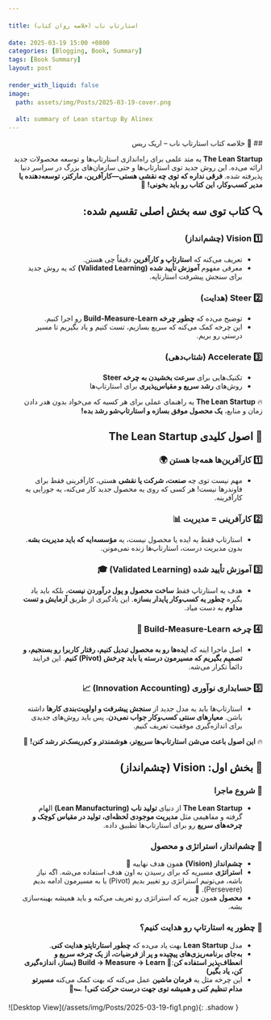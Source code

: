 ```yaml
---

title: استارتاپ ناب (خلاصه روان کتاب)

date: 2025-03-19 15:00 +0800
categories: [Blogging, Book, Summary]
tags: [Book Summary]
layout: post

render_with_liquid: false
image:
  path: assets/img/Posts/2025-03-19-cover.png

  alt: summary of Lean startup By Alinex
---
```



<div dir="rtl" markdown="1" lang="fa">
## 📖 خلاصه کتاب استارتاپ ناب – اریک ریس

**The Lean Startup** یه متد علمی برای راه‌اندازی استارتاپ‌ها و توسعه محصولات جدید ارائه می‌ده. این روش جدید توی استارتاپ‌ها و حتی سازمان‌های بزرگ در سراسر دنیا پذیرفته شده. **فرقی نداره که توی چه نقشی هستی—کارآفرین، مارکتر، توسعه‌دهنده یا مدیر کسب‌وکار، این کتاب رو باید بخونی!** 🚀

## 🔍 کتاب توی سه بخش اصلی تقسیم شده:

### 1️⃣ **Vision (چشم‌انداز)**

- تعریف می‌کنه که **استارتاپ و کارآفرین** دقیقاً چی هستن.
- معرفی مفهوم **آموزش تأیید شده (Validated Learning)** که یه روش جدید برای سنجش پیشرفت استارتاپه.

### 2️⃣ **Steer (هدایت)**

- توضیح می‌ده که **چطور چرخه Build-Measure-Learn** رو اجرا کنیم.
- این چرخه کمک می‌کنه که سریع بسازیم، تست کنیم و یاد بگیریم تا مسیر درستی رو بریم.

### 3️⃣ **Accelerate (شتاب‌دهی)**

- تکنیک‌هایی برای **سرعت بخشیدن به چرخه Steer**
- روش‌های **رشد سریع و مقیاس‌پذیری** برای استارتاپ‌ها

🔥 **The Lean Startup** یه راهنمای عملی برای هر کسیه که می‌خواد بدون هدر دادن زمان و منابع، **یک محصول موفق بسازه و استارتاپ‌شو رشد بده!**

## 🔑 اصول کلیدی **The Lean Startup**

### 1️⃣ **کارآفرین‌ها همه‌جا هستن** 🌍

- مهم نیست توی چه **صنعت، شرکت یا نقشی** هستی، کارآفرینی فقط برای فاوندرها نیست! هر کسی که روی یه محصول جدید کار می‌کنه، یه جورایی یه کارآفرینه.

### 2️⃣ **کارآفرینی = مدیریت** 📊

- استارتاپ فقط یه ایده یا محصول نیست، یه **مؤسسه‌ایه که باید مدیریت بشه**. بدون مدیریت درست، استارتاپ‌ها زنده نمی‌مونن.

### 3️⃣ **آموزش تأیید شده (Validated Learning)** 🎓

- هدف یه استارتاپ فقط **ساخت محصول و پول درآوردن نیست**، بلکه باید یاد بگیره **چطور یه کسب‌وکار پایدار بسازه**. این یادگیری از طریق **آزمایش و تست مداوم** به دست میاد.

### 4️⃣ **چرخه Build-Measure-Learn** 🔄

- اصل ماجرا اینه که **ایده‌ها رو به محصول تبدیل کنیم، رفتار کاربرا رو بسنجیم، و تصمیم بگیریم که مسیرمون درسته یا باید چرخش (Pivot) کنیم**. این فرایند دائماً تکرار می‌شه.

### 5️⃣ **حسابداری نوآوری (Innovation Accounting)** 📈

- استارتاپ‌ها باید یه مدل جدید از **سنجش پیشرفت و اولویت‌بندی کارها** داشته باشن. **معیارهای سنتی کسب‌وکار جواب نمی‌دن**، پس باید روش‌های جدیدی برای اندازه‌گیری موفقیت تعریف کنیم.

🔥 **این اصول باعث می‌شن استارتاپ‌ها سریع‌تر، هوشمندتر و کم‌ریسک‌تر رشد کنن!** 🚀

## 🏁 بخش اول: **Vision (چشم‌انداز)**

### 📌 **شروع ماجرا**

- **The Lean Startup** از دنیای **تولید ناب (Lean Manufacturing)** الهام گرفته و مفاهیمی مثل **مدیریت موجودی لحظه‌ای، تولید در مقیاس کوچک و چرخه‌های سریع** رو برای استارتاپ‌ها تطبیق داده.

### 📌 **چشم‌انداز، استراتژی و محصول**

- **چشم‌انداز (Vision)** همون هدف نهاییه 🚀
- **استراتژی** مسیریه که برای رسیدن به اون هدف استفاده می‌شه. اگه نیاز باشه، می‌تونیم استراتژی رو تغییر بدیم (Pivot) یا به مسیرمون ادامه بدیم (Persevere). 🔄
- **محصول** همون چیزیه که استراتژی رو تعریف می‌کنه و باید همیشه بهینه‌سازی بشه.

### 📌 **چطور یه استارتاپ رو هدایت کنیم؟**

- مدل **Lean Startup** بهت یاد می‌ده که **چطور استارتاپتو هدایت کنی**.
- **به‌جای برنامه‌ریزی‌های پیچیده و پر از فرضیات، از یک چرخه سریع و انعطاف‌پذیر استفاده کن**:**🔄 Build → Measure → Learn (بساز، اندازه‌گیری کن، یاد بگیر)**
- این چرخه مثل یه **فرمان ماشین** عمل می‌کنه که بهت کمک می‌کنه **مسیرتو مدام تنظیم کنی و همیشه توی جهت درست حرکت کنی!** 🏎💨

</div>
![Desktop View](/assets/img/Posts/2025-03-19-fig1.png){: .shadow }

